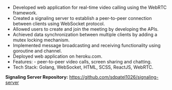 * Developed web application for real-time video calling using the WebRTC framework.
* Created a signaling server to establish a peer-to-peer connection between clients using WebSocket protocol.
* Allowed users to create and join the meeting by developing the APIs.
* Achieved data synchronization between multiple clients by adding a mutex locking mechanism.
* Implemented message broadcasting and receiving functionality using goroutine and channel.
* Deployed web application on heroku.com.
* Features: - peer-to-peer video calls, screen sharing and chatting.
* Tech Stack: Golang, WebSocket, HTML, SCSS, ReactJS, WebRTC.

**Signaling Server Repository:** https://github.com/sdpatel1026/signaling-server
